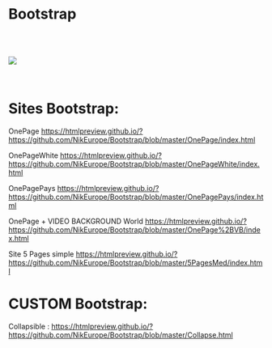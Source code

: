
# Bootstrap

<br />
<br />

<a href ="https://github.com/NikitaEurope/Bootstrap/edit/master/README.md"><img src="http://getbootstrap.com/assets/img/components.png" style="max-width:100%;"></a>

<br />




# Sites Bootstrap:


OnePage https://htmlpreview.github.io/?https://github.com/NikEurope/Bootstrap/blob/master/OnePage/index.html

OnePageWhite https://htmlpreview.github.io/?https://github.com/NikEurope/Bootstrap/blob/master/OnePageWhite/index.html

OnePagePays https://htmlpreview.github.io/?https://github.com/NikEurope/Bootstrap/blob/master/OnePagePays/index.html


OnePage + VIDEO BACKGROUND World https://htmlpreview.github.io/?https://github.com/NikEurope/Bootstrap/blob/master/OnePage%2BVB/index.html

Site 5 Pages simple https://htmlpreview.github.io/?https://github.com/NikEurope/Bootstrap/blob/master/5PagesMed/index.html


# CUSTOM Bootstrap:

Collapsible : https://htmlpreview.github.io/?https://github.com/NikEurope/Bootstrap/blob/master/Collapse.html
